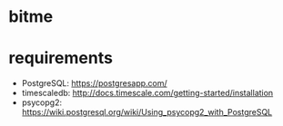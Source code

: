 # bitme

# requirements

* PostgreSQL: https://postgresapp.com/
* timescaledb: http://docs.timescale.com/getting-started/installation
* psycopg2: https://wiki.postgresql.org/wiki/Using_psycopg2_with_PostgreSQL


